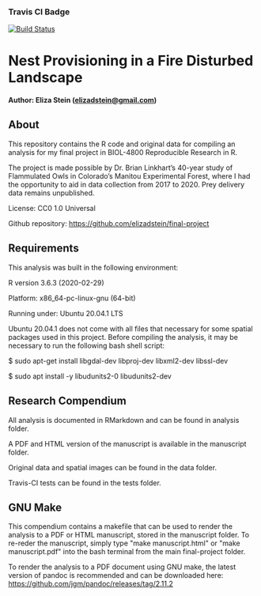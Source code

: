 
### Travis CI Badge

[![Build
Status](https://travis-ci.com/elizadstein/final-project.svg?branch=master)](https://travis-ci.com/elizadstein/final-project)

# Nest Provisioning in a Fire Disturbed Landscape

#### Author: Eliza Stein (elizadstein@gmail.com)

## About

This repository contains the R code and original data for compiling an
analysis for my final project in BIOL-4800 Reproducible Research in R.

The project is made possible by Dr. Brian Linkhart’s 40-year study of
Flammulated Owls in Colorado’s Manitou Experimental Forest, where I had
the opportunity to aid in data collection from 2017 to 2020. Prey
delivery data remains unpublished.


License: CC0 1.0 Universal

Github repository: https://github.com/elizadstein/final-project



## Requirements

This analysis was built in the following environment:

R version 3.6.3 (2020-02-29)

Platform: x86_64-pc-linux-gnu (64-bit)

Running under: Ubuntu 20.04.1 LTS


Ubuntu 20.04.1 does not come with all files that necessary for some spatial packages used in this project. Before compiling the analysis, it may be necessary to run the following bash shell script:


$ sudo apt-get install libgdal-dev libproj-dev libxml2-dev libssl-dev

$ sudo apt install -y libudunits2-0 libudunits2-dev



## Research Compendium 

All analysis is documented in RMarkdown and can be found in analysis folder.

A PDF and HTML version of the manuscript is available in the manuscript folder.

Original data and spatial images can be found in the data folder.

Travis-CI tests can be found in the tests folder.



## GNU Make

This compendium contains a makefile that can be used to render the analysis to a PDF or HTML manuscript, stored in the manuscript folder. To re-reder the manuscript, simply type "make manuscript.html" or "make manuscript.pdf" into the bash terminal from the main final-project folder.


To render the analysis to a PDF document using GNU make, the latest version of pandoc is recommended and can be downloaded here: https://github.com/jgm/pandoc/releases/tag/2.11.2